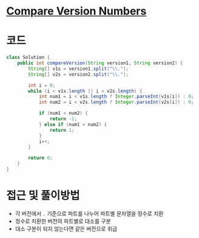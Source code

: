 # [Compare Version Numbers](https://leetcode.com/problems/compare-version-numbers/description/)

# 코드
```java
class Solution {
    public int compareVersion(String version1, String version2) {
        String[] v1s = version1.split("\\.");
        String[] v2s = version2.split("\\.");

        int i = 0;
        while (i < v1s.length || i < v2s.length) {
            int num1 = i < v1s.length ? Integer.parseInt(v1s[i]) : 0;
            int num2 = i < v2s.length ? Integer.parseInt(v2s[i]) : 0;

            if (num1 < num2) {
                return -1;
            } else if (num1 > num2) {
                return 1;
            }
            i++;
        }

        return 0;
    }
}
```

# 접근 및 풀이방법
- 각 버전에서 `.` 기준으로 파트를 나누어 파트별 문자열을 정수로 치환
- 정수로 치환한 버전의 파트별로 대소를 구분
- 대소 구분이 되지 않는다면 같은 버전으로 취급
